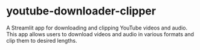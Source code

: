 # youtube-downloader-clipper
A Streamlit app for downloading and clipping YouTube videos and audio. This app allows users to download videos and audio in various formats and clip them to desired lengths.
